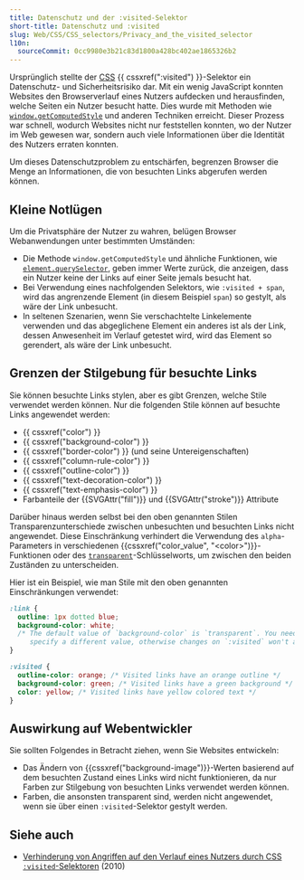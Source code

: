 ```yaml
---
title: Datenschutz und der :visited-Selektor
short-title: Datenschutz und :visited
slug: Web/CSS/CSS_selectors/Privacy_and_the_visited_selector
l10n:
  sourceCommit: 0cc9980e3b21c83d1800a428bc402ae1865326b2
---
```


Ursprünglich stellte der [CSS](/de/docs/Web/CSS) {{ cssxref(":visited") }}-Selektor ein Datenschutz- und Sicherheitsrisiko dar. Mit ein wenig JavaScript konnten Websites den Browserverlauf eines Nutzers aufdecken und herausfinden, welche Seiten ein Nutzer besucht hatte. Dies wurde mit Methoden wie [`window.getComputedStyle`](/de/docs/Web/API/Window/getComputedStyle) und anderen Techniken erreicht. Dieser Prozess war schnell, wodurch Websites nicht nur feststellen konnten, wo der Nutzer im Web gewesen war, sondern auch viele Informationen über die Identität des Nutzers erraten konnten.

Um dieses Datenschutzproblem zu entschärfen, begrenzen Browser die Menge an Informationen, die von besuchten Links abgerufen werden können.

## Kleine Notlügen

Um die Privatsphäre der Nutzer zu wahren, belügen Browser Webanwendungen unter bestimmten Umständen:

- Die Methode `window.getComputedStyle` und ähnliche Funktionen, wie [`element.querySelector`](/de/docs/Web/API/Element/querySelector), geben immer Werte zurück, die anzeigen, dass ein Nutzer keine der Links auf einer Seite jemals besucht hat.
- Bei Verwendung eines nachfolgenden Selektors, wie `:visited + span`, wird das angrenzende Element (in diesem Beispiel `span`) so gestylt, als wäre der Link unbesucht.
- In seltenen Szenarien, wenn Sie verschachtelte Linkelemente verwenden und das abgeglichene Element ein anderes ist als der Link, dessen Anwesenheit im Verlauf getestet wird, wird das Element so gerendert, als wäre der Link unbesucht.

## Grenzen der Stilgebung für besuchte Links

Sie können besuchte Links stylen, aber es gibt Grenzen, welche Stile verwendet werden können. Nur die folgenden Stile können auf besuchte Links angewendet werden:

- {{ cssxref("color") }}
- {{ cssxref("background-color") }}
- {{ cssxref("border-color") }} (und seine Untereigenschaften)
- {{ cssxref("column-rule-color") }}
- {{ cssxref("outline-color") }}
- {{ cssxref("text-decoration-color") }}
- {{ cssxref("text-emphasis-color") }}
- Farbanteile der {{SVGAttr("fill")}} und {{SVGAttr("stroke")}} Attribute

Darüber hinaus werden selbst bei den oben genannten Stilen Transparenzunterschiede zwischen unbesuchten und besuchten Links nicht angewendet. Diese Einschränkung verhindert die Verwendung des `alpha`-Parameters in verschiedenen {{cssxref("color_value", "&lt;color&gt;")}}-Funktionen oder des [`transparent`](/de/docs/Web/CSS/named-color#transparent)-Schlüsselworts, um zwischen den beiden Zuständen zu unterscheiden.

Hier ist ein Beispiel, wie man Stile mit den oben genannten Einschränkungen verwendet:

```css
:link {
  outline: 1px dotted blue;
  background-color: white;
  /* The default value of `background-color` is `transparent`. You need to
     specify a different value, otherwise changes on `:visited` won't apply. */
}

:visited {
  outline-color: orange; /* Visited links have an orange outline */
  background-color: green; /* Visited links have a green background */
  color: yellow; /* Visited links have yellow colored text */
}
```

## Auswirkung auf Webentwickler

Sie sollten Folgendes in Betracht ziehen, wenn Sie Websites entwickeln:

- Das Ändern von {{cssxref("background-image")}}-Werten basierend auf dem besuchten Zustand eines Links wird nicht funktionieren, da nur Farben zur Stilgebung von besuchten Links verwendet werden können.
- Farben, die ansonsten transparent sind, werden nicht angewendet, wenn sie über einen `:visited`-Selektor gestylt werden.

## Siehe auch

- [Verhinderung von Angriffen auf den Verlauf eines Nutzers durch CSS `:visited`-Selektoren](https://dbaron.org/mozilla/visited-privacy) (2010)
